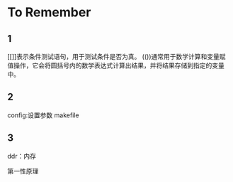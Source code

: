# To Remember
## 1  
[[]]表示条件测试语句，用于测试条件是否为真。
(())通常用于数学计算和变量赋值操作，它会将圆括号内的数学表达式计算出结果，并将结果存储到指定的变量中。


## 2
config:设置参数
makefile


## 3
ddr：内存

第一性原理